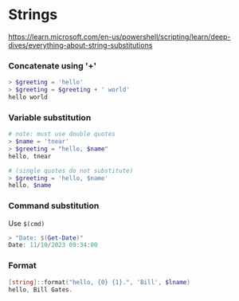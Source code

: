 # Strings

https://learn.microsoft.com/en-us/powershell/scripting/learn/deep-dives/everything-about-string-substitutions

### Concatenate using '+'
```powershell
> $greeting = 'hello'
> $greeting = $greeting + ' world'
hello world
```

### Variable substitution
```powershell
# note: must use double quotes
> $name = 'tnear'
> $greeting = "hello, $name"
hello, tnear

# (single quotes do not substitute)
> $greeting = 'hello, $name'
hello, $name
```

### Command substitution
Use `$(cmd)`
```powershell
> "Date: $(Get-Date)"
Date: 11/10/2023 09:34:00
```

### Format
```powershell
[string]::format("hello, {0} {1}.", 'Bill', $lname)
hello, Bill Gates.
```
